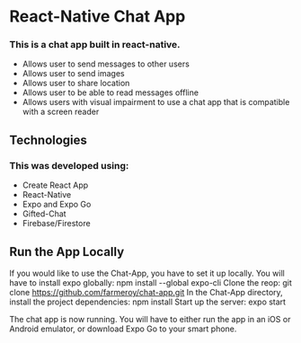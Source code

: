 # React-Native Chat App

### This is a chat app built in react-native. 
- Allows user to send messages to other users
- Allows user to send images 
- Allows user to share location
- Allows user to be able to read messages offline 
- Allows users with visual impairment to use a chat app that is compatible with a screen reader

## Technologies

### This was developed using:
- Create React App
- React-Native
- Expo and Expo Go
- Gifted-Chat
- Firebase/Firestore 

## Run the App Locally

If you would like to use the Chat-App, you have to set it up locally. 
You will have to install expo globally:
    npm install --global expo-cli
Clone the reop:
    git clone https://github.com/farmeroy/chat-app.git
In the Chat-App directory, install the project dependencies:
    npm install
Start up the server:
    expo start

The chat app is now running. You will have to either run the app in an iOS or Android emulator, or download Expo Go to your smart phone.
    
